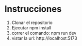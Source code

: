 # Instrucciones

1. Clonar el repositorio
2. Ejecutar npm install
3. correr el comando: npm run dev
4. vistar la url: http://localhost:5173

